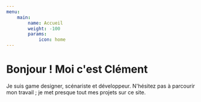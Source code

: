 ```yaml
---
menu:
    main:
        name: Accueil
        weight: -100
        params:
            icon: home
---
```


# Bonjour ! Moi c'est Clément

Je suis game designer, scénariste et développeur. N'hésitez pas à parcourir mon travail ; je met presque tout mes projets sur ce site.
